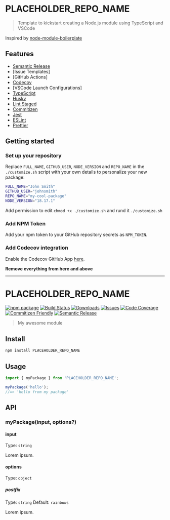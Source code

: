 # PLACEHOLDER_REPO_NAME

> Template to kickstart creating a Node.js module using TypeScript and VSCode

Inspired by [node-module-boilerplate](https://github.com/sindresorhus/node-module-boilerplate)

## Features

- [Semantic Release](https://github.com/semantic-release/semantic-release)
- [Issue Templates]
- [GitHub Actions]
- [Codecov](https://about.codecov.io/)
- [VSCode Launch Configurations]
- [TypeScript](https://www.typescriptlang.org/)
- [Husky](https://github.com/typicode/husky)
- [Lint Staged](https://github.com/okonet/lint-staged)
- [Commitizen](https://github.com/search?q=commitizen)
- [Jest](https://jestjs.io/)
- [ESLint](https://eslint.org/)
- [Prettier](https://prettier.io/)

## Getting started

### Set up your repository

Replace `FULL_NAME`, `GITHUB_USER`, `NODE_VERSION` and `REPO_NAME` in the `./customize.sh` script with your own details to personalize your new package: 

```bash
FULL_NAME="John Smith"
GITHUB_USER="johnsmith"
REPO_NAME="my-cool-package"
NODE_VERSION="18.17.1"
```
Add permission to edit `chmod +x ./customize.sh` and rund it `./customize.sh` 

### Add NPM Token

Add your npm token to your GitHub repository secrets as `NPM_TOKEN`.

### Add Codecov integration

Enable the Codecov GitHub App [here](https://github.com/apps/codecov).

**Remove everything from here and above**

---

# PLACEHOLDER_REPO_NAME

[![npm package][npm-img]][npm-url]
[![Build Status][build-img]][build-url]
[![Downloads][downloads-img]][downloads-url]
[![Issues][issues-img]][issues-url]
[![Code Coverage][codecov-img]][codecov-url]
[![Commitizen Friendly][commitizen-img]][commitizen-url]
[![Semantic Release][semantic-release-img]][semantic-release-url]

> My awesome module

## Install

```bash
npm install PLACEHOLDER_REPO_NAME
```

## Usage

```ts
import { myPackage } from 'PLACEHOLDER_REPO_NAME';

myPackage('hello');
//=> 'hello from my package'
```

## API

### myPackage(input, options?)

#### input

Type: `string`

Lorem ipsum.

#### options

Type: `object`

##### postfix

Type: `string`
Default: `rainbows`

Lorem ipsum.

[build-img]:https://github.com/GITHUB_USER/PLACEHOLDER_REPO_NAME/actions/workflows/release.yml/badge.svg
[build-url]:https://github.com/GITHUB_USER/PLACEHOLDER_REPO_NAME/actions/workflows/release.yml
[downloads-img]:https://img.shields.io/npm/dt/PLACEHOLDER_REPO_NAME
[downloads-url]:https://www.npmtrends.com/PLACEHOLDER_REPO_NAME
[npm-img]:https://img.shields.io/npm/v/PLACEHOLDER_REPO_NAME
[npm-url]:https://www.npmjs.com/package/PLACEHOLDER_REPO_NAME
[issues-img]:https://img.shields.io/github/issues/GITHUB_USER/PLACEHOLDER_REPO_NAME
[issues-url]:https://github.com/GITHUB_USER/PLACEHOLDER_REPO_NAME/issues
[codecov-img]:https://codecov.io/gh/GITHUB_USER/PLACEHOLDER_REPO_NAME/branch/main/graph/badge.svg
[codecov-url]:https://codecov.io/gh/GITHUB_USER/PLACEHOLDER_REPO_NAME
[semantic-release-img]:https://img.shields.io/badge/%20%20%F0%9F%93%A6%F0%9F%9A%80-semantic--release-e10079.svg
[semantic-release-url]:https://github.com/semantic-release/semantic-release
[commitizen-img]:https://img.shields.io/badge/commitizen-friendly-brightgreen.svg
[commitizen-url]:http://commitizen.github.io/cz-cli/
